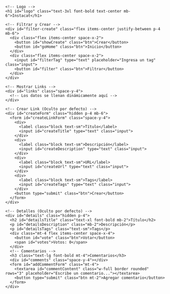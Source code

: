 






<body>
  <div>

    <!-- Logo -->
    <h1 id="logo" class="text-3xl font-bold text-center mb-6">Instacat</h1>

    <!-- Filtrar y Crear -->
    <div id="filter-create" class="flex items-center justify-between p-4 mb-6">
      <div class="flex items-center space-x-2">
        <button id="showCreate" class="btn">Crear</button>
        <button id="goHome" class="btn">Inicio</button>
      </div>
      <div class="flex items-center space-x-2">
        <input id="filterTag" type="text" placeholder="Ingresa un tag" class="input">
        <button id="filter" class="btn">Filtrar</button>
      </div>
    </div>

    <!-- Mostrar Links -->
    <div id="links" class="space-y-4">
      <!-- Los datos se llenan dinámicamente aquí -->
    </div>

    <!-- Crear Link (Oculto por defecto) -->
    <div id="createForm" class="hidden p-4 mb-6">
      <form id="createLinkForm" class="space-y-4">
        <div>
          <label class="block text-sm">Título</label>
          <input id="createTitle" type="text" class="input">
        </div>
        <div>
          <label class="block text-sm">Descripción</label>
          <input id="createDescription" type="text" class="input">
        </div>
        <div>
          <label class="block text-sm">URL</label>
          <input id="createUrl" type="text" class="input">
        </div>
        <div>
          <label class="block text-sm">Tags</label>
          <input id="createTags" type="text" class="input">
        </div>
        <button type="submit" class="btn">Crear</button>
      </form>
    </div>

    <!-- Detalles (Oculto por defecto) -->
    <div id="details" class="hidden p-4">
      <h2 id="detailsTitle" class="text-xl font-bold mb-2">Título</h2>
      <p id="detailsDescription" class="mb-2">Descripción</p>
      <p id="detailsTags" class="text-sm">Tags</p>
      <div class="mt-4 flex items-center space-x-4">
        <button id="vote" class="btn">Votar</button>
        <span id="votes">Votos: 0</span>
      </div>
      <!-- Comentarios -->
      <h3 class="text-lg font-bold mt-4">Comentarios</h3>
      <div id="comments" class="space-y-4"></div>
      <form id="addCommentForm" class="mt-4">
        <textarea id="commentContent" class="w-full border rounded" rows="3" placeholder="Escribe un comentario..."></textarea>
        <button type="submit" class="btn mt-2">Agregar comentario</button>
      </form>
    </div>

  </div>
    <script>
const apiUrl = 'http://localhost:5000';

// Mostrar formulario de creación y ocultar otros elementos
document.getElementById('showCreate').addEventListener('click', () => {
  document.getElementById('createForm').classList.remove('hidden');
  document.getElementById('links').classList.add('hidden');
  document.getElementById('details').classList.add('hidden');
});

// Volver al estado inicial (mostrar links y ocultar el formulario y detalles)
document.getElementById('goHome').addEventListener('click', () => {
  document.getElementById('createForm').classList.add('hidden');
  document.getElementById('links').classList.remove('hidden');
  document.getElementById('details').classList.add('hidden');
});

// Filtrar links
document.getElementById('filter').addEventListener('click', async () => {
  const tag = document.getElementById('filterTag').value;
  const response = await fetch(`${apiUrl}/links`);
  const links = await response.json();
  const filteredLinks = links.filter(link => link.tags.includes(tag));
  renderLinks(filteredLinks);
});

// Crear nuevo link
document.getElementById('createLinkForm').addEventListener('submit', async (e) => {
  e.preventDefault();
  const newLink = {
    title: document.getElementById('createTitle').value,
    description: document.getElementById('createDescription').value,
    url: document.getElementById('createUrl').value,
    tags: document.getElementById('createTags').value,
  };
  await fetch(`${apiUrl}/links`, {
    method: 'POST',
    headers: { 'Content-Type': 'application/json' },
    body: JSON.stringify(newLink),
  });
  alert('Link creado!');
  document.getElementById('createForm').classList.add('hidden');
  document.getElementById('links').classList.remove('hidden'); // Mostrar nuevamente los links
  getLinks(); // Actualizar la lista de links
});

// Renderizar links
function renderLinks(links) {
  const linksDiv = document.getElementById('links');
  linksDiv.innerHTML = '';
  links.forEach(link => {
    const linkElement = document.createElement('div');
    linkElement.classList.add('bg-white', 'p-4', 'rounded', 'shadow', 'flex', 'items-center', 'space-x-4');
    linkElement.innerHTML = `
      <img src="${link.url}" alt="" class="w-16 h-16 object-cover">
      <div>
        <h3 class="text-lg font-bold">${link.title}</h3>
        <p>${link.description}</p>
        <p class="text-sm text-gray-600">Tags: ${link.tags}</p>
        <button onclick="showDetails('${link._id}')" class="text-blue-500">Ver detalles</button>
      </div>
    `;
    linksDiv.appendChild(linkElement);
  });
}

// Mostrar detalles de un link
async function showDetails(id) {
  const response = await fetch(`${apiUrl}/links/${id}`);
  const link = await response.json();
  document.getElementById('detailsTitle').textContent = link.title;
  document.getElementById('detailsDescription').textContent = link.description;
  document.getElementById('detailsTags').textContent = `Tags: ${link.tags}`;
  document.getElementById('votes').textContent = `Votos: ${link.votes}`;
  document.getElementById('details').classList.remove('hidden');
  document.getElementById('links').classList.add('hidden'); // Ocultar links
  document.getElementById('createForm').classList.add('hidden'); // Ocultar formulario

  // Cargar comentarios para este link
  loadComments(id);

  // Asignar evento al formulario para agregar comentarios
  document.getElementById('addCommentForm').onsubmit = async (e) => {
    e.preventDefault();
    const content = document.getElementById('commentContent').value;
    if (content.trim() === '') {
      alert('El comentario no puede estar vacío.');
      return;
    }
    await addComment(id, content);
    document.getElementById('commentContent').value = ''; // Limpiar textarea
    loadComments(id); // Actualizar la lista de comentarios
  };

  // Asignar evento al botón de votar
  document.getElementById('vote').onclick = async () => {
    await voteLink(id);
    const updatedLink = await fetch(`${apiUrl}/links/${id}`).then(res => res.json());
    document.getElementById('votes').textContent = `Votos: ${updatedLink.votes}`;
  };
}

// Cargar comentarios
async function loadComments(linkId) {
  const response = await fetch(`${apiUrl}/comments/${linkId}`);
  const comments = await response.json();
  const commentsDiv = document.getElementById('comments');
  commentsDiv.innerHTML = ''; // Limpiar comentarios anteriores
  comments.forEach(comment => {
    const commentElement = document.createElement('div');
    commentElement.classList.add('bg-gray-100', 'p-2', 'rounded');
    commentElement.textContent = comment.content;
    commentsDiv.appendChild(commentElement);
  });
}

// Agregar un comentario
async function addComment(linkId, content) {
  await fetch(`${apiUrl}/comments`, {
    method: 'POST',
    headers: { 'Content-Type': 'application/json' },
    body: JSON.stringify({ linkId, content }),
  });
}

// Función para votar por un link
async function voteLink(linkId) {
  await fetch(`${apiUrl}/links/${linkId}/vote`, {
    method: 'POST',
    headers: { 'Content-Type': 'application/json' },
    body: JSON.stringify({ vote: 1 }),
  });
}

// Obtener y mostrar todos los links al cargar la página
async function getLinks() {
  const response = await fetch(`${apiUrl}/links`);
  const links = await response.json();
  renderLinks(links); // Renderiza todos los links al inicio
}

// Cargar todos los links al cargar la página
document.addEventListener('DOMContentLoaded', getLinks);

  </script>
</body>
</html>

